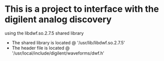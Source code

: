# This is a project to interface with the digilent analog discovery
 using the libdwf.so.2.7.5 shared library
* The shared library is located @ '/usr/lib/libdwf.so.2.7.5' 
* The header file is located    @ '/usr/local/include/digilent/waveforms/dwf.h'
